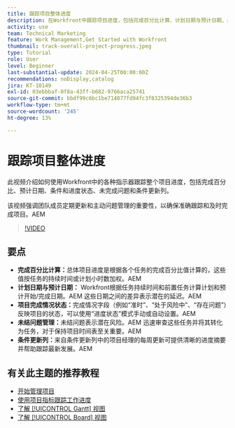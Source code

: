 ```yaml
---
title: 跟踪项目整体进度
description: 在Workfront中跟踪项目进度，包括完成百分比计算、计划日期与预计日期、条件状态、未完成问题管理和每周更新，以便清晰而及时地跟踪项目。
activity: use
team: Technical Marketing
feature: Work Management,Get Started with Workfront
thumbnail: track-overall-project-progress.jpeg
type: Tutorial
role: User
level: Beginner
last-substantial-update: 2024-04-25T00:00:00Z
recommendations: noDisplay,catalog
jira: KT-10149
exl-id: 03ebbbaf-0f8a-43ff-b682-9766aca25741
source-git-commit: bbdf99c6bc1be714077fd94fc3f8325394de36b3
workflow-type: tm+mt
source-wordcount: '245'
ht-degree: 13%

---
```


# 跟踪项目整体进度

此视频介绍如何使用Workfront中的各种指示器跟踪整个项目进度，包括完成百分比、预计日期、条件和进度状态、未完成问题和条件更新列。

该视频强调团队成员定期更新和主动问题管理的重要性，以确保准确跟踪和及时完成项目。&#x200B;AEM

>[!VIDEO](https://video.tv.adobe.com/v/3447420/?quality=12&learn=on&enablevpops=1&captions=chi_hans)

## 要点

* **完成百分比计算：**&#x200B;总体项目进度是根据各个任务的完成百分比值计算的，这些值按任务的持续时间或计划小时数加权。&#x200B;AEM
* **计划日期与预计日期：** Workfront根据任务持续时间和前置任务计算计划和预计开始/完成日期。&#x200B;AEM 这些日期之间的差异表示潜在的延迟。&#x200B;AEM
* **项目完成情况状态：**&#x200B;完成情况字段（例如“准时”、“处于风险中”、“存在问题”）反映项目的状态，可以使用“进度状态”模式手动或自动设置。&#x200B;AEM
* **未结问题管理：**&#x200B;未结问题表示潜在风险。&#x200B;AEM 迅速审查这些任务并将其转化为任务，对于保持项目时间表至关重要。&#x200B;AEM
* **条件更新列：**&#x200B;来自条件更新列中的项目经理的每周更新可提供清晰的进度摘要并帮助跟踪最新发展。&#x200B;AEM


## 有关此主题的推荐教程

* [开始管理项目](/help/manage-work/projects/getting-started-manage-a-project.md)
* [使用项目指标跟踪工作进度](/help/manage-work/projects/track-work-progress-with-project-metrics.md)
* [了解 [!UICONTROL Gantt] 视图](/help/manage-work/projects/understand-the-gantt-view.md)
* [了解 [!UICONTROL Board] 视图](/help/manage-work/projects/understand-the-board-view.md)

